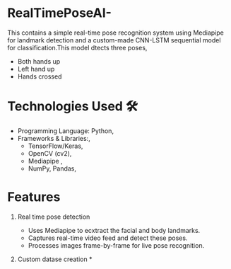 # RealTimePoseAI-
This contains a simple real-time pose recognition system using Mediapipe for landmark detection and a custom-made CNN-LSTM sequential model for classification.This model dtects three poses,
* Both hands up
* Left hand up
* Hands crossed

# Technologies Used 🛠️
* Programming Language: Python,
* Frameworks & Libraries:,
  * TensorFlow/Keras,
  * OpenCV (cv2),
  * Mediapipe ,
  * NumPy, Pandas,

# Features
1. Real time pose detection
   * Uses Mediapipe to ecxtract the facial and body landmarks.
   * Captures real-time video feed and detect these poses.
   * Processes images frame-by-frame for live pose recognition.

2. Custom datase creation
   * 
